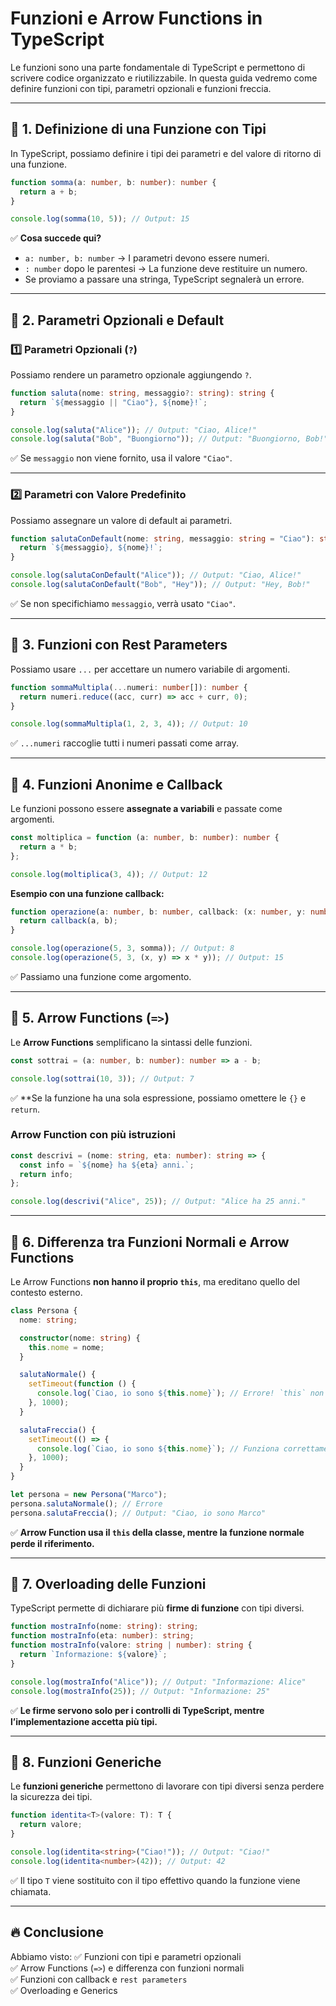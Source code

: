 # Funzioni e Arrow Functions in TypeScript

Le funzioni sono una parte fondamentale di TypeScript e permettono di scrivere codice organizzato e riutilizzabile. In questa guida vedremo come definire funzioni con tipi, parametri opzionali e funzioni freccia.

---

## 📌 1. Definizione di una Funzione con Tipi

In TypeScript, possiamo definire i tipi dei parametri e del valore di ritorno di una funzione.

```typescript
function somma(a: number, b: number): number {
  return a + b;
}

console.log(somma(10, 5)); // Output: 15
````

✅ **Cosa succede qui?**

- `a: number, b: number` → I parametri devono essere numeri.
- `: number` dopo le parentesi → La funzione deve restituire un numero.
- Se proviamo a passare una stringa, TypeScript segnalerà un errore.

---

## 📌 2. Parametri Opzionali e Default

### **1️⃣ Parametri Opzionali (`?`)**

Possiamo rendere un parametro opzionale aggiungendo `?`.

```typescript
function saluta(nome: string, messaggio?: string): string {
  return `${messaggio || "Ciao"}, ${nome}!`;
}

console.log(saluta("Alice")); // Output: "Ciao, Alice!"
console.log(saluta("Bob", "Buongiorno")); // Output: "Buongiorno, Bob!"
```

✅ Se `messaggio` non viene fornito, usa il valore `"Ciao"`.

---

### **2️⃣ Parametri con Valore Predefinito**

Possiamo assegnare un valore di default ai parametri.

```typescript
function salutaConDefault(nome: string, messaggio: string = "Ciao"): string {
  return `${messaggio}, ${nome}!`;
}

console.log(salutaConDefault("Alice")); // Output: "Ciao, Alice!"
console.log(salutaConDefault("Bob", "Hey")); // Output: "Hey, Bob!"
```

✅ Se non specifichiamo `messaggio`, verrà usato `"Ciao"`.

---

## 📌 3. Funzioni con Rest Parameters

Possiamo usare `...` per accettare un numero variabile di argomenti.

```typescript
function sommaMultipla(...numeri: number[]): number {
  return numeri.reduce((acc, curr) => acc + curr, 0);
}

console.log(sommaMultipla(1, 2, 3, 4)); // Output: 10
```

✅ `...numeri` raccoglie tutti i numeri passati come array.

---

## 📌 4. Funzioni Anonime e Callback

Le funzioni possono essere **assegnate a variabili** e passate come argomenti.

```typescript
const moltiplica = function (a: number, b: number): number {
  return a * b;
};

console.log(moltiplica(3, 4)); // Output: 12
```

**Esempio con una funzione callback:**

```typescript
function operazione(a: number, b: number, callback: (x: number, y: number) => number): number {
  return callback(a, b);
}

console.log(operazione(5, 3, somma)); // Output: 8
console.log(operazione(5, 3, (x, y) => x * y)); // Output: 15
```

✅ Passiamo una funzione come argomento.

---

## 📌 5. Arrow Functions (`=>`)

Le **Arrow Functions** semplificano la sintassi delle funzioni.

```typescript
const sottrai = (a: number, b: number): number => a - b;

console.log(sottrai(10, 3)); // Output: 7
```

✅ **Se la funzione ha una sola espressione, possiamo omettere le `{}` e `return`.

### **Arrow Function con più istruzioni**

```typescript
const descrivi = (nome: string, eta: number): string => {
  const info = `${nome} ha ${eta} anni.`;
  return info;
};

console.log(descrivi("Alice", 25)); // Output: "Alice ha 25 anni."
```

---

## 📌 6. Differenza tra Funzioni Normali e Arrow Functions

Le Arrow Functions **non hanno il proprio `this`**, ma ereditano quello del contesto esterno.

```typescript
class Persona {
  nome: string;

  constructor(nome: string) {
    this.nome = nome;
  }

  salutaNormale() {
    setTimeout(function () {
      console.log(`Ciao, io sono ${this.nome}`); // Errore! `this` non è definito
    }, 1000);
  }

  salutaFreccia() {
    setTimeout(() => {
      console.log(`Ciao, io sono ${this.nome}`); // Funziona correttamente
    }, 1000);
  }
}

let persona = new Persona("Marco");
persona.salutaNormale(); // Errore
persona.salutaFreccia(); // Output: "Ciao, io sono Marco"
```

✅ **Arrow Function usa il `this` della classe, mentre la funzione normale perde il riferimento.**

---

## 📌 7. Overloading delle Funzioni

TypeScript permette di dichiarare più **firme di funzione** con tipi diversi.

```typescript
function mostraInfo(nome: string): string;
function mostraInfo(eta: number): string;
function mostraInfo(valore: string | number): string {
  return `Informazione: ${valore}`;
}

console.log(mostraInfo("Alice")); // Output: "Informazione: Alice"
console.log(mostraInfo(25)); // Output: "Informazione: 25"
```

✅ **Le firme servono solo per i controlli di TypeScript, mentre l’implementazione accetta più tipi.**

---

## 📌 8. Funzioni Generiche

Le **funzioni generiche** permettono di lavorare con tipi diversi senza perdere la sicurezza dei tipi.

```typescript
function identita<T>(valore: T): T {
  return valore;
}

console.log(identita<string>("Ciao!")); // Output: "Ciao!"
console.log(identita<number>(42)); // Output: 42
```

✅ Il tipo `T` viene sostituito con il tipo effettivo quando la funzione viene chiamata.

---

## 🔥 Conclusione

Abbiamo visto: ✅ Funzioni con tipi e parametri opzionali  
✅ Arrow Functions (`=>`) e differenza con funzioni normali  
✅ Funzioni con callback e `rest parameters`  
✅ Overloading e Generics
